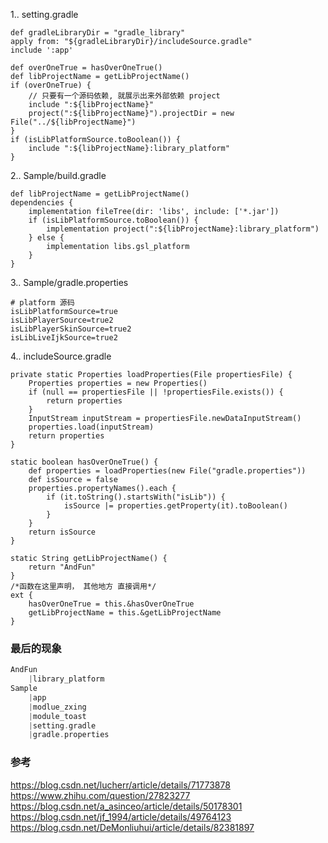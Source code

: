 1.. setting.gradle  
```
def gradleLibraryDir = "gradle_library"
apply from: "${gradleLibraryDir}/includeSource.gradle"
include ':app'

def overOneTrue = hasOverOneTrue()
def libProjectName = getLibProjectName()
if (overOneTrue) {
    // 只要有一个源码依赖, 就展示出来外部依赖 project
    include ":${libProjectName}"
    project(":${libProjectName}").projectDir = new File("../${libProjectName}")
}
if (isLibPlatformSource.toBoolean()) {
    include ":${libProjectName}:library_platform"
}
```
2.. Sample/build.gradle  
```
def libProjectName = getLibProjectName()
dependencies {
    implementation fileTree(dir: 'libs', include: ['*.jar'])
    if (isLibPlatformSource.toBoolean()) {
        implementation project(":${libProjectName}:library_platform")
    } else {
        implementation libs.gsl_platform
    }
}
```
3.. Sample/gradle.properties  
```
# platform 源码
isLibPlatformSource=true
isLibPlayerSource=true2
isLibPlayerSkinSource=true2
isLibLiveIjkSource=true2
```
4.. includeSource.gradle  
```
private static Properties loadProperties(File propertiesFile) {
    Properties properties = new Properties()
    if (null == propertiesFile || !propertiesFile.exists()) {
        return properties
    }
    InputStream inputStream = propertiesFile.newDataInputStream()
    properties.load(inputStream)
    return properties
}

static boolean hasOverOneTrue() {
    def properties = loadProperties(new File("gradle.properties"))
    def isSource = false
    properties.propertyNames().each {
        if (it.toString().startsWith("isLib")) {
            isSource |= properties.getProperty(it).toBoolean()
        }
    }
    return isSource
}

static String getLibProjectName() {
    return "AndFun"
}
/*函数在这里声明， 其他地方 直接调用*/
ext {
    hasOverOneTrue = this.&hasOverOneTrue
    getLibProjectName = this.&getLibProjectName
}
```
### 最后的现象  
```gradle
AndFun  
    |library_platform
Sample
    |app  
    |modlue_zxing
    |module_toast    
    |setting.gradle  
    |gradle.properties
```
### 参考  
https://blog.csdn.net/lucherr/article/details/71773878  
https://www.zhihu.com/question/27823277  
https://blog.csdn.net/a_asinceo/article/details/50178301  
https://blog.csdn.net/jf_1994/article/details/49764123  
https://blog.csdn.net/DeMonliuhui/article/details/82381897  
